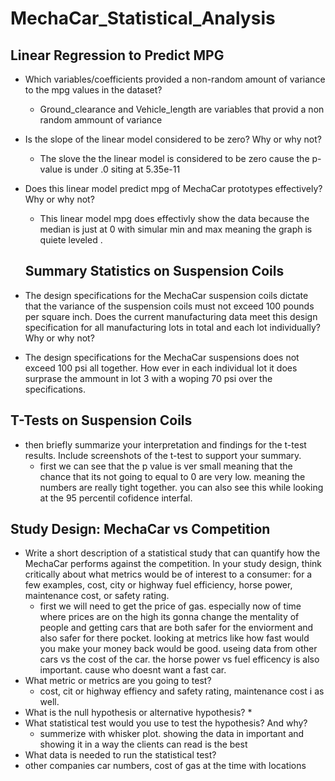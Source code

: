 # MechaCar_Statistical_Analysis

## Linear Regression to Predict MPG

* Which variables/coefficients provided a non-random amount of variance to the mpg values in the dataset?
  * Ground_clearance and Vehicle_length are variables that provid a non random ammount of variance
* Is the slope of the linear model considered to be zero? Why or why not?
  * The slove the the linear model is considered to be zero cause the p-value is under .0 siting at 5.35e-11 
* Does this linear model predict mpg of MechaCar prototypes effectively? Why or why not?
  * This linear model mpg does effectivly show the data because the median is just at 0 with simular min and max meaning the graph is quiete leveled .
  
  
  ## Summary Statistics on Suspension Coils
  
* The design specifications for the MechaCar suspension coils dictate that the variance of the suspension coils must not exceed 100 pounds per square inch. Does the current manufacturing data meet this design specification for all manufacturing lots in total and each lot individually? Why or why not?
 * The design specifications for the MechaCar suspensions does not exceed 100 psi all together. How ever in each individual lot it does surprase the ammount in lot 3 with a woping 70 psi over the specifications. 
    
  ## T-Tests on Suspension Coils
* then briefly summarize your interpretation and findings for the t-test results. Include screenshots of the t-test to support your summary.
  * first we can see that the p value is ver small meaning that the chance that its not going to equal to 0 are very low. meaning the numbers are really tight together. you can also see this while looking at the 95 percentil cofidence interfal. 
  
## Study Design: MechaCar vs Competition

* Write a short description of a statistical study that can quantify how the MechaCar performs against the competition. In your study design, think critically about what metrics would be of interest to a consumer: for a few examples, cost, city or highway fuel efficiency, horse power, maintenance cost, or safety rating.
  * first we will need to get the price of gas. especially now of time where prices are on the high its gonna change the mentality of people and getting cars that are both safer for the enviorment and also safer for there pocket. looking at metrics like how fast would you make your money back would be good. useing data from other cars vs the cost of the car. the horse power vs fuel efficency is also important. cause who doesnt want a fast car. 
* What metric or metrics are you going to test?
  * cost, cit or highway effiency and safety rating, maintenance cost i as well.  
* What is the null hypothesis or alternative hypothesis?
  *  
* What statistical test would you use to test the hypothesis? And why?
  *  summerize with whisker plot. showing the data in important and showing it in a way the clients can read is the best
* What data is needed to run the statistical test?
 * other companies car numbers, cost of gas at the time with locations
